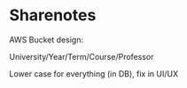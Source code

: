 # Sharenotes

AWS Bucket design:

University/Year/Term/Course/Professor

Lower case for everything (in DB), fix in UI/UX
